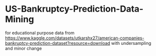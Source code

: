 # US-Bankruptcy-Prediction-Data-Mining
for educational purpose
data from https://www.kaggle.com/datasets/utkarshx27/american-companies-bankruptcy-prediction-dataset?resource=download with undersampling and minor change
